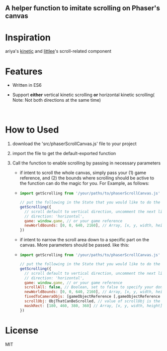 ## A helper function to imitate scrolling on Phaser's canvas



# Inspiration

ariya's [kinetic](https://github.com/ariya/kinetic/) and [littlee](https://github.com/littlee)'s scroll-related component



# Features

- Written in ES6

- Support **either** vertical kinetic scrolling **or** horizontal kinetic scrolling( Note: Not both directions at the same time)

  ​

# How to Used
1. download the 'src/phaserScrollCanvas.js' file to your project

2. import the file to get the default-exported function

3. Call the function to enable scrolling by passing in necessary parameters

   - if intent to scroll the whole canvas, simply pass your (1) game reference, and (2) the bounds where scrolling should be active to the function can do the magic for you. For Example, as follows:

   - ```javascript
     import getScrolling from '/your/paths/to/phaserScrollCanvas.js'

     // put the following in the State that you would like to do the scroll
     getScrolling({
       // scroll default to vertical direction, uncomment the next line if you want to scroll horizontally  
       // direction: 'horizontal', 
       game: window.game, // or your game reference
       newWorldBounds: [0, 0, 640, 2160], // Array, [x, y, width, height], to resets the World bounds. In this case, it specifies the scrollable bounds. Usually the width and height are determined by the widest and highest object you want to display.
     })

     ```

   - if intent to narrow the scroll area down to a specific part on the canvas. More parameters should be passed. like this:

   - ```javascript
     import getScrolling from '/your/paths/to/phaserScrollCanvas.js'

     // put the following in the State that you would like to do the scroll
     getScrolling({
       // scroll default to vertical direction, uncomment the next line if you want to scroll horizontally  
       // direction: 'horizontal', 
       game: window.game, // or your game reference
       scrollAll: false, // Boolean, set to false to specify your don't want the whole canvas to scroll. Default to true.
       newWorldBounds: [0, 0, 640, 2160], // Array, [x, y, width, height], to reset the World bounds. Make sure this new world bounds cover your target scrolling area.
       fixedToCameraObjs: [gameObjectReference [,gameObjectReference [,...]]], // an array whose items are the game objects that your want them to stay put while scrolling. Default value is null.
       scrollObj: ObjThatCanBeScrolled, // value of scrollObj is the game object's reference that you intent to perform the scroll
       maskRect: [180, 460, 380, 360] // Array, [x, y, width, height], to specify the view area of your scrollObj
     })
     ```



# License

MIT